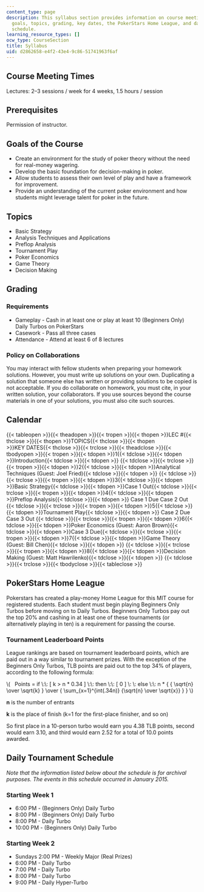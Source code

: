 ```yaml
---
content_type: page
description: This syllabus section provides information on course meeting times, prerequisites,
  goals, topics, grading, key dates, the PokerStars Home League, and daily tournament
  schedule.
learning_resource_types: []
ocw_type: CourseSection
title: Syllabus
uid: d2862658-e4f2-43e4-9c86-51741963f6af
---
```

## Course Meeting Times

Lectures: 2–3 sessions / week for 4 weeks, 1.5 hours / session

## Prerequisites

Permission of instructor.

## Goals of the Course

- Create an environment for the study of poker theory without the need for real-money wagering.
- Develop the basic foundation for decision-making in poker.
- Allow students to assess their own level of play and have a framework for improvement.
- Provide an understanding of the current poker environment and how students might leverage talent for poker in the future.

## Topics

- Basic Strategy
- Analysis Techniques and Applications
- Preflop Analysis
- Tournament Play
- Poker Economics
- Game Theory
- Decision Making

## Grading

### Requirements

- Gameplay - Cash in at least one or play at least 10 (Beginners Only) Daily Turbos on PokerStars
- Casework - Pass all three cases
- Attendance - Attend at least 6 of 8 lectures

### Policy on Collaborations

You may interact with fellow students when preparing your homework solutions. However, you must write up solutions on your own. Duplicating a solution that someone else has written or providing solutions to be copied is not acceptable. If you do collaborate on homework, you must cite, in your written solution, your collaborators. If you use sources beyond the course materials in one of your solutions, you must also cite such sources.

## Calendar

{{< tableopen >}}{{< theadopen >}}{{< tropen >}}{{< thopen >}}LEC #{{< thclose >}}{{< thopen >}}TOPICS{{< thclose >}}{{< thopen >}}KEY DATES{{< thclose >}}{{< trclose >}}{{< theadclose >}}{{< tbodyopen >}}{{< tropen >}}{{< tdopen >}}1{{< tdclose >}}{{< tdopen >}}Introduction{{< tdclose >}}{{< tdopen >}} {{< tdclose >}}{{< trclose >}}{{< tropen >}}{{< tdopen >}}2{{< tdclose >}}{{< tdopen >}}Analytical Techniques (Guest: Joel Fried){{< tdclose >}}{{< tdopen >}} {{< tdclose >}}{{< trclose >}}{{< tropen >}}{{< tdopen >}}3{{< tdclose >}}{{< tdopen >}}Basic Strategy{{< tdclose >}}{{< tdopen >}}Case 1 Out{{< tdclose >}}{{< trclose >}}{{< tropen >}}{{< tdopen >}}4{{< tdclose >}}{{< tdopen >}}Preflop Analysis{{< tdclose >}}{{< tdopen >}}
Case 1 Due
Case 2 Out 
{{< tdclose >}}{{< trclose >}}{{< tropen >}}{{< tdopen >}}5{{< tdclose >}}{{< tdopen >}}Tournament Play{{< tdclose >}}{{< tdopen >}}
Case 2 Due
Case 3 Out
{{< tdclose >}}{{< trclose >}}{{< tropen >}}{{< tdopen >}}6{{< tdclose >}}{{< tdopen >}}Poker Economics (Guest: Aaron Brown){{< tdclose >}}{{< tdopen >}}Case 3 Due{{< tdclose >}}{{< trclose >}}{{< tropen >}}{{< tdopen >}}7{{< tdclose >}}{{< tdopen >}}Game Theory (Guest: Bill Chen){{< tdclose >}}{{< tdopen >}} {{< tdclose >}}{{< trclose >}}{{< tropen >}}{{< tdopen >}}8{{< tdclose >}}{{< tdopen >}}Decision Making (Guest: Matt Hawrilenko){{< tdclose >}}{{< tdopen >}} {{< tdclose >}}{{< trclose >}}{{< tbodyclose >}}{{< tableclose >}}

## PokerStars Home League

Pokerstars has created a play-money Home League for this MIT course for registered students. Each student must begin playing Beginners Only Turbos before moving on to Daily Turbos. Beginners Only Turbos pay out the top 20% and cashing in at least one of these tournaments (or alternatively playing in ten) is a requirement for passing the course.

### Tournament Leaderboard Points

League rankings are based on tournament leaderboard points, which are paid out in a way similar to tournament prizes. With the exception of the Beginners Only Turbos, TLB points are paid out to the top 34% of players, according to the following formula:

\\(   Points = if \\:\\: \[ k > n \* 0.34 \] \\:\\: then \\:\\: \[ 0 \] \\: \\: else \\:\\: n \* { { \\sqrt{n} \\over \\sqrt{k} } \\over { \\sum\_{x=1}^{int(.34n)} {\\sqrt{n} \\over \\sqrt{x}} } } \\)

**n** is the number of entrants

**k** is the place of finish (k=1 for the first-place finisher, and so on)

So first place in a 10-person turbo would earn you 4.38 TLB points, second would earn 3.10, and third would earn 2.52 for a total of 10.0 points awarded.

## Daily Tournament Schedule

_Note that the information listed below about the schedule is for archival purposes. The events in this schedule occurred in January 2015._

### Starting Week 1

- 6:00 PM - (Beginners Only) Daily Turbo
- 8:00 PM - (Beginners Only) Daily Turbo
- 8:00 PM - Daily Turbo
- 10:00 PM - (Beginners Only) Daily Turbo

### Starting Week 2

- Sundays 2:00 PM - Weekly Major (Real Prizes)
- 6:00 PM - Daily Turbo
- 7:00 PM - Daily Turbo
- 8:00 PM - Daily Turbo
- 9:00 PM - Daily Hyper-Turbo